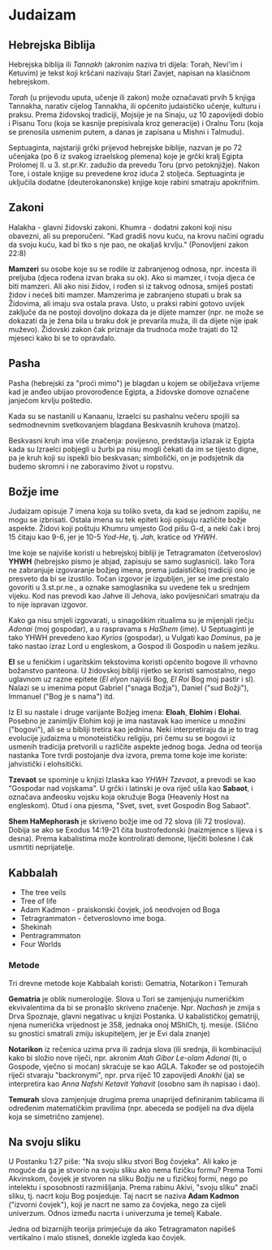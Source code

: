 # Judaizam

## Hebrejska Biblija

Hebrejska biblija ili *Tannakh* (akronim naziva tri dijela: Torah, Nevi'im i Ketuvim) je tekst koji kršćani nazivaju Stari Zavjet, napisan na klasičnom hebrejskom.

*Torah* (u prijevodu uputa, učenje ili zakon) može označavati prvih 5 knjiga Tannakha, narativ cijelog Tannakha, ili općenito judaističko učenje, kulturu i praksu. Prema židovskoj tradiciji, Mojsije je na Sinaju, uz 10 zapovijedi dobio i Pisanu Toru (koja se kasnije prepisivala kroz generacije) i Oralnu Toru (koja se prenosila usmenim putem, a danas je zapisana u Mishni i Talmudu).

Septuaginta, najstariji grčki prijevod hebrejske biblije, nazvan je po 72 učenjaka (po 6 iz svakog izraelskog plemena) koje je grčki kralj Egipta Prolomej II. u 3. st.pr.Kr. zadužio da prevedu Toru (prvo petoknjižje). Nakon Tore, i ostale knjige su prevedene kroz iduća 2 stoljeća. Septuaginta je uključila dodatne (deuterokanonske) knjige koje rabini smatraju apokrifnim.

## Zakoni

Halakha - glavni židovski zakoni.
Khumra - dodatni zakoni koji nisu obavezni, ali su preporučeni. "Kad gradiš novu kuću, na krovu načini ogradu da svoju kuću, kad bi tko s nje pao, ne okaljaš krvlju." (Ponovljeni zakon 22:8)

**Mamzeri** su osobe koje su se rodile iz zabranjenog odnosa, npr. incesta ili preljuba (djeca rođena izvan braka su ok). Ako si mamzer, i tvoja djeca će biti mamzeri. Ali ako nisi židov, i rođen si iz takvog odnosa, smiješ postati židov i nećeš biti mamzer. Mamzerima je zabranjeno stupati u brak sa Židovima, ali imaju sva ostala prava. Usto, u praksi rabini gotovo uvijek zaključe da ne postoji dovoljno dokaza da je dijete mamzer (npr. ne može se dokazati da je žena bila u braku dok je prevarila muža, ili da dijete nije ipak muževo). Židovski zakon čak priznaje da trudnoća može trajati do 12 mjeseci kako bi se to opravdalo.

## Pasha

Pasha (hebrejski za "proći mimo") je blagdan u kojem se obilježava vrijeme kad je anđeo ubijao provorođence Egipta, a židovske domove označene janjećom krvlju poštedio.

Kada su se nastanili u Kanaanu, Izraelci su pashalnu večeru spojili sa sedmodnevnim svetkovanjem blagdana Beskvasnih kruhova (matzo).

Beskvasni kruh ima više značenja: povijesno, predstavlja izlazak iz Egipta kada su Izraelci pobjegli u žurbi pa nisu mogli čekati da im se tijesto digne, pa je kruh koji su ispekli bio beskvasan; simbolički, on je podsjetnik da budemo skromni i ne zaboravimo život u ropstvu.

## Božje ime

Judaizam opisuje 7 imena koja su toliko sveta, da kad se jednom zapišu, ne mogu se izbrisati. Ostala imena su tek epiteti koji opisuju različite božje aspekte. Židovi koji poštuju Khumru umjesto God pišu G-d, a neki čak i broj 15 čitaju kao 9-6, jer je 10-5 *Yod-He*, tj. *Jah*, kratice od *YHWH*.

Ime koje se najviše koristi u hebrejskoj bibliji je Tetragramaton (četveroslov) **YHWH** (hebrejsko pismo je abjad, zapisuju se samo suglasnici). Iako Tora ne zabranjuje izgovaranje božjeg imena, prema judaističkoj tradiciji ono je presveto da bi se izustilo. Točan izgovor je izgubljen, jer se ime prestalo govoriti u 3.st.pr.ne., a oznake samoglasnika su uvedene tek u srednjem vijeku. Kod nas prevodi kao Jahve ili Jehova, iako povijesničari smatraju da to nije ispravan izgovor.

Kako ga nisu smjeli izgovarati, u sinagoškim ritualima su je mijenjali rječju *Adonai* (moj gospodar), a u raspravama s *HaShem* (ime). U Septuaginti je tako YHWH prevedeno kao *Kyrios* (gospodar), u Vulgati kao *Dominus*, pa je tako nastao izraz Lord u engleskom, a Gospod ili Gospodin u našem jeziku.

**El** se u feničkim i ugaritskim tekstovima koristi općenito bogove ili vrhovno božanstvo panteona. U židovskoj bibliji rijetko se koristi samostalno, nego uglavnom uz razne epitete (*El elyon* najviši Bog, *El Roi* Bog moj pastir i sl). Nalazi se u imenima poput Gabriel ("snaga Božja"), Daniel ("sud Božji"), Immanuel ("Bog je s nama") itd.

Iz El su nastale i druge varijante Božjeg imena: **Eloah**, **Elohim** i **Elohai**. Posebno je zanimljiv Elohim koji je ima nastavak kao imenice u množini ("bogovi"), ali se u bibliji tretira kao jednina. Neki interpretiraju da je to trag evolucije judaizma u monoteističku religiju, pri čemu su se bogovi iz usmenih tradicija pretvorili u različite aspekte jednog boga. Jedna od teorija nastanka Tore tvrdi postojanje dva izvora, prema tome koje ime koriste: jahvistički i elohsitički.

**Tzevaot** se spominje u knjizi Izlaska kao *YHWH Tzevaot*, a prevodi se kao "Gospodar nad vojskama". U grčki i latinski je ova riječ ušla kao **Sabaot**, i označava anđeosku vojsku koja okružuje Boga (Heavenly Host na engleskom). Otud i ona pjesma, "Svet, svet, svet Gospodin Bog Sabaot".

**Shem HaMephorash** je skriveno božje ime od 72 slova (ili 72 troslova). Dobija se ako se Exodus 14:19-21 čita bustrofedonski (naizmjence s lijeva i s desna). Prema kabalistima može kontrolirati demone, liječiti bolesne i čak usmrtiti neprijatelje.

## Kabbalah

* The tree veils
* Tree of life
* Adam Kadmon - praiskonski čovjek, još neodvojen od Boga
* Tetragrammaton - četveroslovno ime boga.
* Shekinah
* Pentragrammaton
* Four Worlds

### Metode

Tri drevne metode koje Kabbalah koristi: Gematria, Notarikon i Temurah

**Gematria** je oblik numerologije. Slova u Tori se zamjenjuju numeričkim ekvivalentima da bi se pronašlo skriveno značenje. Npr. *Nachash* je zmija s Drva Spoznaje, glavni negativac u knjizi Postanka. U kabalističkoj gematriji, njena numerička vrijednost je 358, jednaka onoj MShICh, tj. mesije. (Slično su gnostici smatrali zmiju iskupiteljem, jer je Evi dala znanje)

**Notarikon** iz rečenica uzima prva ili zadnja slova (ili srednja, ili kombinaciju) kako bi složio nove riječi, npr. akronim *Atah Gibor Le-olam Adonai* (ti, o Gospode, vječno si moćan) skraćuje se kao AGLA. Također se od postojećih riječi stvaraju "backronymi", npr. prva riječ 10 zapovijedi *Anokhi* (ja) se interpretira kao *Anna Nafshi Ketavit Yahavit* (osobno sam ih napisao i dao).

**Temurah** slova zamjenjuje drugima prema unaprijed definiranim tablicama ili određenim matematičkim pravilima (npr. abeceda se podijeli na dva dijela koja se simetrično zamjene).

## Na svoju sliku

U Postanku 1:27 piše: "Na svoju sliku stvori Bog čovjeka". Ali kako je moguće da ga je stvorio na svoju sliku ako nema fizičku formu? Prema Tomi Akvinskom, čovjek je stvoren na sliku Božju ne u fizičkoj formi, nego po intelektu i sposobnosti razmišljanja. Prema rabinu Akivi, "svoju sliku" znači sliku, tj. nacrt koju Bog posjeduje. Taj nacrt se naziva **Adam Kadmon** ("izvorni čovjek"), koji je nacrt ne samo za čovjeka, nego za cijeli univerzum. Odnos između nacrta i univerzuma je temelj Kabale.

Jedna od bizarnijih teorija primjećuje da ako Tetragramaton napišeš vertikalno i malo stisneš, donekle izgleda kao čovjek.


